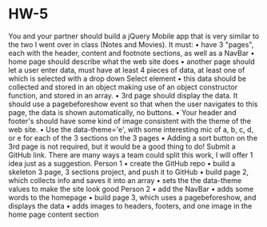 # HW-5

You and your partner should build a jQuery Mobile app that is very similar to the two I went over in class (Notes and Movies).
It must:
•	have 3 "pages", each with the header, content and footnote sections, as well as a NavBar
•	home page should describe what the web site does
•	another page should let a user enter data, must have at least 4 pieces of data, at least one of which is selected with a drop down Select element
•	this data should be collected and stored in an object making use of an object constructor function, and stored in an array.
•	3rd page should display the data. It should use a pagebeforeshow  event so that when the user navigates to this page, the data is shown automatically, no buttons.
•	Your header and footer's should have some kind of image consistent with the theme of the web site.
•	Use the data-theme='e', with some interesting mic of a, b, c, d, or e for each of the 3 sections on the 3 pages
•	Adding a sort button on the 3rd page is not required, but it would be a good thing to do!
Submit a GitHub link.
There are many ways a team could split this work, I will offer 1 idea just as a suggestion.
Person 1
•	create the GitHub repo
•	build a skeleton 3 page, 3 sections project, and push it to GitHub
•	build page 2, which collects info and saves it into an array
•	sets the the data-theme values to make the site look good
Person 2
•	add the NavBar
•	adds some words to the homepage
•	build page 3, which uses a pagebeforeshow, and displays the data
•	adds images to headers, footers, and one image in the home page content section

